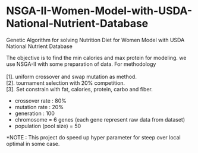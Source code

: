 # NSGA-II-Women-Model-with-USDA-National-Nutrient-Database
Genetic Algorithm for solving Nutrition Diet for Women Model with USDA National Nutrient Database


The objective is to find the min calories and max protein for modeling. we use NSGA-II with some preparation of data.
For methodology <br>
<br>[1]. uniform crossover and swap mutation as method.
<br>[2]. tournament selection with 20% competition.
<br>[3]. Set constrain with fat, calories, protein, carbo and fiber.


- crossover rate : 80%
- mutation rate : 20%
- generation : 100
- chromosome = 6 genes (each gene represent raw data from dataset)
- population (pool size) = 50


*NOTE : This project do speed up hyper parameter for steep over local optimal in some case.


